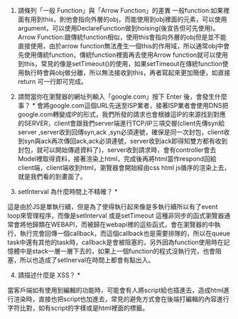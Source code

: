 1. 請條列「一般 Function」與「Arrow Function」的差異 
一般function:如果裡面有用到this，則他會指向外層的obj，而能使用到obj裡面的元素，可以使用argument，可以使用DeclareFunction做到hoising(後宣告但可先使用)。
Arrow Function:跟傳統function相似，使用this會指向外層的obj但是並不能直接使用，由於arrow function無法產生一個this的作用域，所以通常obj中會先使用傳統function，傳統function裡面再去使用Arrow function就可以使用到this，常見的像是setTimeout()的使用，如果setTimeout在傳統function使用執行時會與obj做分離，所以無法接收到this，再者寫起來更加簡便，如直接return 可一行即可完成。
2. 請問當你在瀏覽器的網址列輸入「google.com」按下 Enter 後，會發生什麼事？ *
會將google.com這個URL先送至ISP業者，接著ISP業者會使用DNS把google.com轉變成IP的形式，我們所發的請求也會根據這IP的來源找到對應的SERVER，client會跟我們server端進行TCP/IP三項交握(client先傳syn給server ,server收到回傳syn,ack ,syn必須連號，確保是同一次封包，client收到syn與ack再次傳回ack,ack必須連號，server收到ack即得知雙方都有收到封包，就可以開始傳遞資料了)，server收到請求時，會有controller會去Model裡取得資料，接著渲染上html，完成後再將html當作respond回給client端，client端收到html，瀏覽器會開始經由css html js循序的渲染上去，就是我們看的到畫面了。

3. setInterval 為什麼時間上不精確？ *

這是由於JS是單執行續，但是為了使得執行起來像是多執行續所以有了event loop來管理程序，而像是setInterval 或是setTimeout 這種非同步的函式瀏覽器通常會將他歸類在WEBAPI，而被歸在webapi裡的這些函式，會在瀏覽器的中執行，執行完會回傳一個callback，而這個callback也是需要排隊的，所以在queue task中還有其他的task時，callback是會被阻塞的，另外因為function使用時在記憶體中是stack一層一層下去的，如果上一個function的程式沒執行完，也會阻塞，所以也造成了setInerval在時間上都會有點出入。
 
4. 請描述什麼是 XSS？ *

當客戶端如有使用到編輯的功能時，可能會有人將script給也插進去，造成html進行渲染時，直接也把script也加進去，常見的避免方式會在後端打編輯的內容進行字符比對，如有script的字樣或是html裡面的標籤。